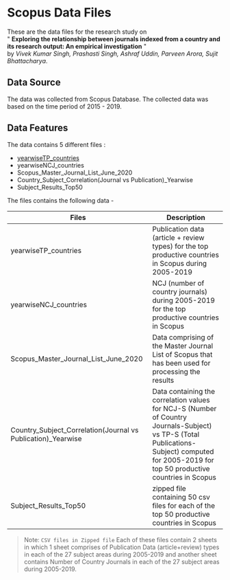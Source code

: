 # Scopus Data Files

These are the data files for the research study on
<br>"
**Exploring the relationship between journals indexed from a country and its research output: An empirical investigation** " <br>
by _Vivek Kumar Singh, Prashasti Singh, Ashraf Uddin, Parveen Arora, Sujit Bhattacharya_.

## Data Source

The data was collected from Scopus Database. The collected data was based on the time period of 2015 - 2019.

## Data Features

The data contains 5 different files :

- [yearwiseTP_countries](./yearwiseTP_countries)
- yearwiseNCJ_countries
- Scopus_Master_Journal_List_June_2020
- Country_Subject_Correlation(Journal vs Publication)\_Yearwise
- Subject_Results_Top50

The files contains the following data -

| Files                | Description                               |
| -------------------- | ----------------------------------------- |
| yearwiseTP_countries | Publication data (article + review types) for the top productive countries in Scopus during 2005-2019 |
| yearwiseNCJ_countries |  NCJ (number of country journals) during 2005-2019 for the top productive countries in Scopus |
|Scopus_Master_Journal_List_June_2020 | Data comprising of the Master Journal List of Scopus that has been used for processing the results |
| Country_Subject_Correlation(Journal vs Publication)\_Yearwise | Data containing the correlation values for NCJ-S (Number of Country Journals-Subject) vs TP-S (Total Publications-Subject) computed for 2005-2019 for top 50 productive countries in Scopus|
| Subject_Results_Top50 | zipped file containing 50 csv files for each of the top 50 productive countries in Scopus |

> Note: `CSV files in Zipped file` Each of these files contain 2 sheets in which 1 sheet comprises of Publication Data (article+review) types in each of the 27 subject areas during 2005-2019 and another sheet contains Number of Country Journals in each of the 27 subject areas during 2005-2019.
